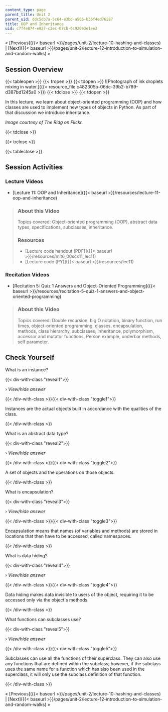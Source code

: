 ```yaml
---
content_type: page
parent_title: Unit 2
parent_uid: ddc5db7a-5c64-e3bd-a565-b36f4ed76287
title: OOP and Inheritance
uid: c7f4e874-e827-c2ec-07cb-6c920e3e1ee3
---
```


« [Previous]({{< baseurl >}}/pages/unit-2/lecture-10-hashing-and-classes) | [Next]({{< baseurl >}}/pages/unit-2/lecture-12-introduction-to-simulation-and-random-walks) »

Session Overview
----------------

{{< tableopen >}}
{{< tropen >}}
{{< tdopen >}}
![Photograph of ink droplets mixing in water.]({{< resource_file c482305b-06dc-39b2-b789-d387bd1245a0 >}})
{{< tdclose >}}
{{< tdopen >}}


In this lecture, we learn about object-oriented programming (OOP) and how classes are used to implement new types of objects in Python. As part of that discussion we introduce inheritance.

_Image courtesy of The Ridg on Flickr._


{{< tdclose >}}

{{< trclose >}}

{{< tableclose >}}

Session Activities
------------------

### Lecture Videos

*   [Lecture 11: OOP and Inheritance]({{< baseurl >}}/resources/lecture-11-oop-and-inheritance)

> ### About this Video
> 
> Topics covered: Object-oriented programming (OOP), abstract data types, specifications, subclasses, inheritance.
> 
> ### Resources
> 
> *   [Lecture code handout (PDF)]({{< baseurl >}}/resources/mit6_00scs11_lec11)
> *   [Lecture code (PY)]({{< baseurl >}}/resources/lec11)

### Recitation Videos

*   [Recitation 5: Quiz 1 Answers and Object-Oriented Programming]({{< baseurl >}}/resources/recitation-5-quiz-1-answers-and-object-oriented-programming)

> ### About this Video
> 
> Topics covered: Double recursion, big O notation, binary function, run times, object-oriented programming, classes, encapsulation, methods, class hierarchy, subclasses, inheritance, polymorphism, accessor and mutator functions, Person example, underbar methods, self parameter.

Check Yourself
--------------

What is an instance?

{{< div-with-class "reveal1">}}

› _View/hide answer_

{{< /div-with-class >}}{{< div-with-class "toggle1">}}

Instances are the actual objects built in accordance with the qualities of the class.

{{< /div-with-class >}}

What is an abstract data type?

{{< div-with-class "reveal2">}}

› _View/hide answer_

{{< /div-with-class >}}{{< div-with-class "toggle2">}}

A set of objects and the operations on those objects.

{{< /div-with-class >}}

What is encapsulation?

{{< div-with-class "reveal3">}}

› _View/hide answer_

{{< /div-with-class >}}{{< div-with-class "toggle3">}}

Encapsulation means that names (of variables and methods) are stored in locations that then have to be accessed, called namespaces.

{{< /div-with-class >}}

What is data hiding?

{{< div-with-class "reveal4">}}

› _View/hide answer_

{{< /div-with-class >}}{{< div-with-class "toggle4">}}

Data hiding makes data invisible to users of the object, requiring it to be accessed only via the object's methods.

{{< /div-with-class >}}

What functions can subclasses use?

{{< div-with-class "reveal5">}}

› _View/hide answer_

{{< /div-with-class >}}{{< div-with-class "toggle5">}}

Subclasses can use all the functions of their superclass. They can also use any functions that are defined within the subclass; however, if the subclass uses the same name for a function which has also been used in the superclass, it will only use the subclass definition of that function.

{{< /div-with-class >}}

« [Previous]({{< baseurl >}}/pages/unit-2/lecture-10-hashing-and-classes) | [Next]({{< baseurl >}}/pages/unit-2/lecture-12-introduction-to-simulation-and-random-walks) »